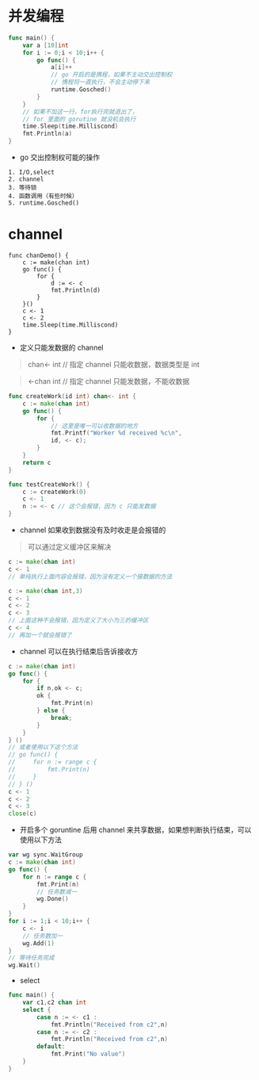 # 并发编程

```go
func main() {
    var a [10]int
    for i := 0;i < 10;i++ {
        go func() {
            a[i]++
            // go 开启的是携程，如果不主动交出控制权
            // 携程将一直执行，不会主动停下来
            runtime.Gosched()
        }
    }
    // 如果不加这一行，for执行完就退出了，
    // for 里面的 gorutine 就没机会执行
    time.Sleep(time.Milliscond)
    fmt.Println(a)
}
```

- go 交出控制权可能的操作

```
1. I/O,select
2. channel
3. 等待锁
4. 函数调用（有些时候）
5. runtime.Gosched()
```

# channel

```
func chanDemo() {
    c := make(chan int)
    go func() {
        for {
            d := <- c
            fmt.Println(d)
        }
    }()
    c <- 1
    c <- 2
    time.Sleep(time.Milliscond)
}
```

- 定义只能发数据的 channel

> chan<- int // 指定 channel 只能收数据，数据类型是 int

> <-chan int // 指定 channel 只能发数据，不能收数据

```go
func createWork(id int) chan<- int {
    c := make(chan int)
    go func() {
        for {
            // 这里是唯一可以收数据的地方
            fmt.Printf("Worker %d received %c\n",
            id, <- c);
        }
    }
    return c
}

func testCreateWork() {
    c := createWork(0)
    c <- 1
    n := <- c // 这个会报错，因为 c 只能发数据
}
```

- channel 如果收到数据没有及时收走是会报错的

> 可以通过定义缓冲区来解决

```go
c := make(chan int)
c <- 1
// 单纯执行上面内容会报错，因为没有定义一个接数据的方法

c := make(chan int,3)
c <- 1
c <- 2
c <- 3
// 上面这种不会报错，因为定义了大小为三的缓冲区
c <- 4
// 再加一个就会报错了
```

- channel 可以在执行结束后告诉接收方

```go
c := make(chan int)
go func() {
    for {
        if n,ok <- c;
        ok {
            fmt.Print(n)
        } else {
            break;
        }
    }
} ()
// 或者使用以下这个方法
// go func() {
//     for n := range c {
//         fmt.Print(n)
//     }
// } ()
c <- 1
c <- 2
c <- 3
close(c)
```

- 开启多个 goruntine 后用 channel 来共享数据，如果想判断执行结束，可以使用以下方法

```go
var wg sync.WaitGroup
c := make(chan int)
go func() {
    for n := range c {
        fmt.Print(n)
        // 任务数减一
        wg.Done()
    }
}
for i := 1;i < 10;i++ {
    c <- i
    // 任务数加一
    wg.Add(1)
}
// 等待任务完成
wg.Wait()
```

- select

```go
func main() {
    var c1,c2 chan int
    select {
        case n := <- c1 :
            fmt.Println("Received from c2",n)
        case n := <- c2 :
            fmt.Println("Received from c2",n)
        default:
            fmt.Print("No value")
    }
}
```